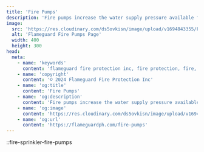 ```yaml
---
title: 'Fire Pumps'
description: 'Fire pumps increase the water supply pressure available from tanks or other sources.'
image:
  src: 'https://res.cloudinary.com/ds5ovkisn/image/upload/v1694843355/Flameguard%20Images/Header/fire-pump_pwwzal.webp'
  alt: 'Flameguard Fire Pumps Page'
  width: 400
  height: 300
head:
  meta: 
    - name: 'keywords'
      content: 'flameguard fire protection inc, fire protection, fire, flameguard, flameguard ph, flameguard ph fire pumps page, flameguard fire pumps page'
    - name: 'copyright'
      content: '© 2024 Flameguard Fire Protection Inc'
    - name: 'og:title'
      content: 'Fire Pumps'
    - name: 'og:description'
      content: 'Fire pumps increase the water supply pressure available from tanks or other sources.'
    - name: 'og:image'
      content: 'https://res.cloudinary.com/ds5ovkisn/image/upload/v1694843355/Flameguard%20Images/Header/fire-pump_pwwzal.webp'
    - name: 'og:url'
      content: 'https://flameguardph.com/fire-pumps'
---
```


::fire-sprinkler-fire-pumps